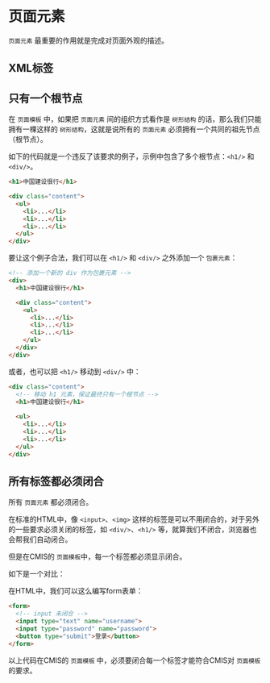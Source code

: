 # 页面元素

```页面元素``` 最重要的作用就是完成对页面外观的描述。

## XML标签



## 只有一个根节点

在 ```页面模板``` 中，如果把 ```页面元素``` 间的组织方式看作是 ```树形结构``` 的话，那么我们只能拥有一棵这样的 ```树形结构```，这就是说所有的 ```页面元素``` 必须拥有一个共同的祖先节点（根节点）。
  
如下的代码就是一个违反了该要求的例子，示例中包含了多个根节点：```<h1/>``` 和 ```<div/>```。

```html
<h1>中国建设很行</h1>

<div class="content">
  <ul>
    <li>...</li>
    <li>...</li>
    <li>...</li>
  </ul>
</div>
```

要让这个例子合法，我们可以在 ```<h1/>``` 和 ```<div/>``` 之外添加一个 ```包裹元素```：

```html
<!-- 添加一个新的 div 作为包裹元素 -->
<div>
  <h1>中国建设很行</h1>

  <div class="content">
    <ul>
      <li>...</li>
      <li>...</li>
      <li>...</li>
    </ul>
  </div>
</div>
```

或者，也可以把 ```<h1/>``` 移动到 ```<div/>``` 中：

```html
<div class="content">
  <!-- 移动 h1 元素，保证最终只有一个根节点 -->
  <h1>中国建设很行</h1>
  
  <ul>
    <li>...</li>
    <li>...</li>
    <li>...</li>
  </ul>
</div>
```

## 所有标签都必须闭合

所有 ```页面元素``` 都必须闭合。

在标准的HTML中，像 ```<input>```、```<img>``` 这样的标签是可以不用闭合的，对于另外的一些要求必须关闭的标签，如 ```<div/>```、```<h1/>``` 等，就算我们不闭合，浏览器也会帮我们自动闭合。

但是在CMIS的 ```页面模板```中，每一个标签都必须显示闭合。

如下是一个对比：

在HTML中，我们可以这么编写form表单：

```html
<form>
  <!-- input 未闭合 -->
  <input type="text" name="username">
  <input type="password" name="password">
  <button type="submit">登录</button>
</form>
```

以上代码在CMIS的 ```页面模板``` 中，必须要闭合每一个标签才能符合CMIS对 ```页面模板``` 的要求。